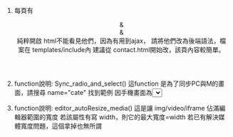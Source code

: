 1. 每頁有 <header> & <div id="modal"> & <footer>
    純粹開啟 html不能看見他們，因為有用到ajax，
    請將他們改為後端語法，檔案在 templates/include內
    建議從 contact.html開始改，該頁內容較簡單。

2. function說明: Sync_radio_and_select()
    這function 是為了同步PC與M的畫面，請搜尋 name="cate" 找到範例
    因手機畫面為<select>，PC版為<input type="radio">，按下時需兩者顯示同步
    不知後續要做連結，還是要寫ajax等等... 故寫個callback自由發揮

3. function說明: editor_autoResize_media()
    這是讓 img/video/iframe 佔滿編輯器範圍的寬度
    若該屬性有寫 width，則它的最大寬度=width
    若已有解決媒體寬度問題，這個拿掉也無所謂